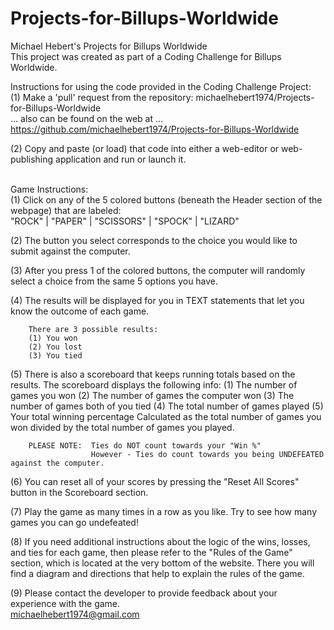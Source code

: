 # Projects-for-Billups-Worldwide
Michael Hebert's Projects for Billups Worldwide<br />
This project was created as part of a Coding Challenge for Billups Worldwide.<br />

Instructions for using the code provided in the Coding Challenge Project:<br />
(1) Make a 'pull' request from the repository:  michaelhebert1974/Projects-for-Billups-Worldwide<br />
    ... also can be found on the web at ...<br />
    https://github.com/michaelhebert1974/Projects-for-Billups-Worldwide<br />
    
(2) Copy and paste (or load) that code into either a web-editor or web-publishing application and run or launch it.<br /><br />


Game Instructions:<br />
(1) Click on any of the 5 colored buttons (beneath the Header section of the webpage) that are labeled:<br />
        "ROCK" | "PAPER" | "SCISSORS" | "SPOCK" | "LIZARD"<br />

(2) The button you select corresponds to the choice you would like to submit against the computer.<br />

(3) After you press 1 of the colored buttons, the computer will randomly select a choice from the same 5 options you have.<br />

(4) The results will be displayed for you in TEXT statements that let you know the outcome of each game.<br />
  
        There are 3 possible results:
        (1) You won
        (2) You lost
        (3) You tied
 
(5) There is also a scoreboard that keeps running totals based on the results.
        The scoreboard displays the following info:
        (1) The number of games you won
        (2) The number of games the computer won
        (3) The number of games both of you tied
        (4) The total number of games played
        (5) Your total winning percentage 
        Calculated as the total number of games you won divided by the total number of games you played.
  
        PLEASE NOTE:  Ties do NOT count towards your "Win %"
                      However - Ties do count towards you being UNDEFEATED against the computer.

(6) You can reset all of your scores by pressing the "Reset All Scores" button in the Scoreboard section.<br />

(7) Play the game as many times in a row as you like.  Try to see how many games you can go undefeated!<br />

(8) If you need additional instructions about the logic of the wins, losses, and ties for each game, then please refer to the "Rules of the Game" section, which is located at the very bottom of the website.  There you will find a diagram and directions that help to explain the rules of the game. <br />

(9) Please contact the developer to provide feedback about your experience with the game.  <br />
michaelhebert1974@gmail.com
